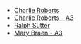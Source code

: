 - [Charlie Roberts](https://github.com/charlieroberts)
- [Charlie Roberts - A3](https://github.com/charlieroberts/screamer)
- [Ralph Sutter](https://editor.p5js.org/rsutter/full/MBbOyiGgQ)  
- [Mary Braen - A3](https://github.com/mebraen/IMGD5010-Assignment3-Time/tree/main)
